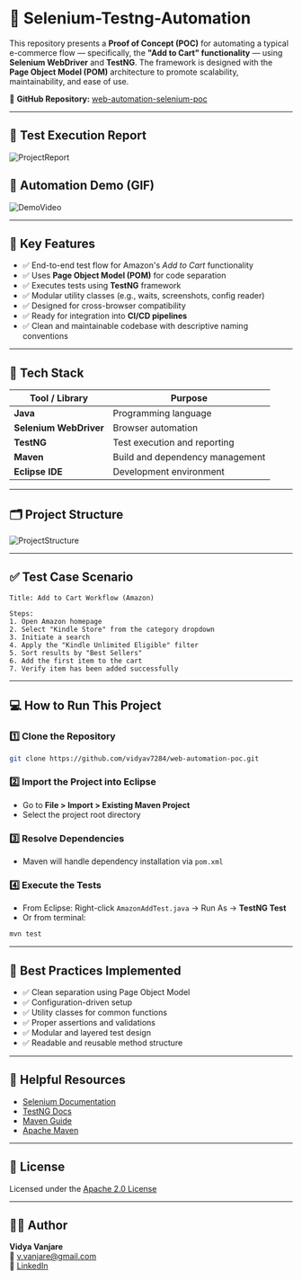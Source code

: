 # 🧪 Selenium-Testng-Automation

This repository presents a **Proof of Concept (POC)** for automating a typical e-commerce flow — specifically, the **"Add to Cart" functionality** — using **Selenium WebDriver** and **TestNG**. The framework is designed with the **Page Object Model (POM)** architecture to promote scalability, maintainability, and ease of use.

🔗 **GitHub Repository:** [web-automation-selenium-poc](https://github.com/vidyav7284/Web-Automation-Selenium-POC)

---

## 📸 Test Execution Report

![ProjectReport](https://github.com/user-attachments/assets/d42939ed-c8e8-4bbc-a9b9-874883c46f0b)

## 🎥 Automation Demo (GIF)

![DemoVideo](https://github.com/user-attachments/assets/f8e0d8c5-71c5-4da8-b471-709b60b3ac35)

---

## 🚀 Key Features

- ✅ End-to-end test flow for Amazon's *Add to Cart* functionality  
- ✅ Uses **Page Object Model (POM)** for code separation  
- ✅ Executes tests using **TestNG** framework  
- ✅ Modular utility classes (e.g., waits, screenshots, config reader)  
- ✅ Designed for cross-browser compatibility  
- ✅ Ready for integration into **CI/CD pipelines**  
- ✅ Clean and maintainable codebase with descriptive naming conventions

---

## 🔧 Tech Stack

| Tool / Library       | Purpose                        |
|----------------------|--------------------------------|
| **Java**             | Programming language           |
| **Selenium WebDriver** | Browser automation            |
| **TestNG**           | Test execution and reporting   |
| **Maven**            | Build and dependency management|
| **Eclipse IDE**      | Development environment        |

---

## 🗂️ Project Structure

![ProjectStructure](https://github.com/user-attachments/assets/7494802b-a24d-40be-af91-0a3f098eee27)

---

## ✅ Test Case Scenario

```text
Title: Add to Cart Workflow (Amazon)

Steps:
1. Open Amazon homepage
2. Select "Kindle Store" from the category dropdown
3. Initiate a search
4. Apply the "Kindle Unlimited Eligible" filter
5. Sort results by "Best Sellers"
6. Add the first item to the cart
7. Verify item has been added successfully
```

---

## 💻 How to Run This Project

### 1️⃣ Clone the Repository
```bash
git clone https://github.com/vidyav7284/web-automation-poc.git
```

### 2️⃣ Import the Project into Eclipse
- Go to **File > Import > Existing Maven Project**
- Select the project root directory

### 3️⃣ Resolve Dependencies
- Maven will handle dependency installation via `pom.xml`

### 4️⃣ Execute the Tests
- From Eclipse: Right-click `AmazonAddTest.java` → Run As → **TestNG Test**
- Or from terminal:
```bash
mvn test
```

---

## 🧩 Best Practices Implemented

- ✅ Clean separation using Page Object Model  
- ✅ Configuration-driven setup  
- ✅ Utility classes for common functions  
- ✅ Proper assertions and validations  
- ✅ Modular and layered test design  
- ✅ Readable and reusable method structure

---

## 📎 Helpful Resources

- [Selenium Documentation](https://www.selenium.dev/documentation/)
- [TestNG Docs](https://testng.org/doc/)
- [Maven Guide](https://maven.apache.org/guides/index.html)
- [Apache Maven](https://maven.apache.org/)

---

## 📄 License

Licensed under the [Apache 2.0 License](LICENSE)

---

## 👩‍💻 Author

**Vidya Vanjare**  
📧 v.vanjare@gmail.com  
🔗 [LinkedIn](https://www.linkedin.com/in/vidya-vanjare)
